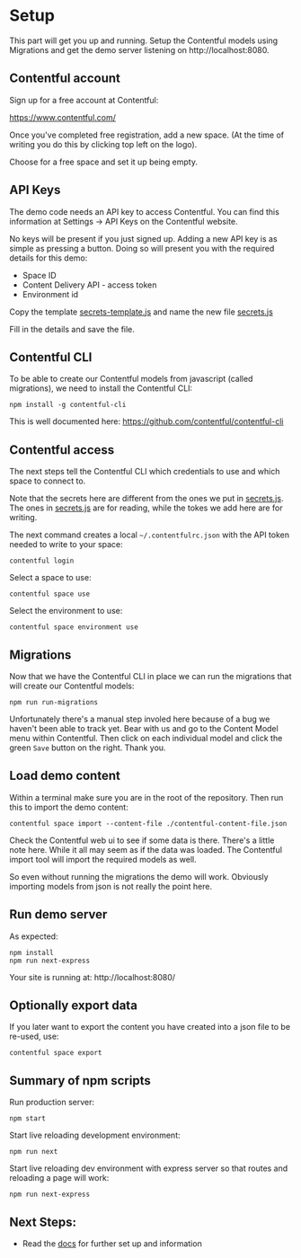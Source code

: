 # Setup

This part will get you up and running. Setup the Contentful models using
Migrations and get the demo server listening on http://localhost:8080.

## Contentful account

Sign up for a free account at Contentful:

https://www.contentful.com/

Once you've completed free registration, add a new space. (At the time of
writing you do this by clicking top left on the logo).

Choose for a free space and set it up being empty.


## API Keys

The demo code needs an API key to access Contentful. You can find this
information at Settings -> API Keys on the Contentful website.

No keys will be present if you just signed up. Adding a new API key is as simple
as pressing a button. Doing so will present you with the required details for
this demo:

- Space ID
- Content Delivery API - access token
- Environment id

Copy the template [secrets-template.js](/src/contentful/secrets-template.js) and
name the new file [secrets.js](/src/contentful/secrets.js)

Fill in the details and save the file.


## Contentful CLI

To be able to create our Contentful models from javascript (called migrations),
we need to install the Contentful CLI:

```
npm install -g contentful-cli
```

This is well documented here: https://github.com/contentful/contentful-cli


## Contentful access

The next steps tell the Contentful CLI which credentials to use and which
space to connect to.

Note that the secrets here are different from the ones we put in
[secrets.js](/src/contentful/secrets.js). The ones in
[secrets.js](/src/contentful/secrets.js) are for reading, while the tokes we add
here are for writing.

The next command creates a local `~/.contentfulrc.json` with the API token
needed to write to your space:
```
contentful login
```

Select a space to use:
```
contentful space use
```

Select the environment to use:
```
contentful space environment use
```

## Migrations

Now that we have the Contentful CLI in place we can run the migrations that will
create our Contentful models:
```
npm run run-migrations
```

Unfortunately there's a manual step involed here because of a bug we haven't
been able to track yet. Bear with us and go to the Content Model menu within
Contentful. Then click on each individual model and click the green `Save`
button on the right. Thank you.


## Load demo content

Within a terminal make sure you are in the root of the repository. Then run this to
import the demo content:

```
contentful space import --content-file ./contentful-content-file.json
```

Check the Contentful web ui to see if some data is there. There's a little
note here. While it all may seem as if the data was loaded. The Contentful
import tool will import the required models as well. 

So even without running the migrations the demo will work. Obviously importing
models from json is not really the point here.


## Run demo server

As expected:

```
npm install
npm run next-express
```

Your site is running at: http://localhost:8080/


## Optionally export data

If you later want to export the content you have created into a json file to be re-used, use:

```
contentful space export
```

## Summary of npm scripts

Run production server:
```
npm start
```

Start live reloading development environment:
```
npm run next
```

Start live reloading dev environment with express server so that routes and
reloading a page will work:
```
npm run next-express
```

## Next Steps:

- Read the [docs](./architecture/architecture.md) for further set up and information

